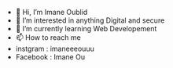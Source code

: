 - 👋 Hi, I’m Imane Oublid
- 👀 I’m interested in anything Digital and secure
- 🌱 I’m currently learning Web Developement 
- 📫 How to reach me 
- instgram : imaneeeouuu
- Facebook : Imane Ou

<!---
imaneeoublid/imaneeoublid is a ✨ special ✨ repository because its `README.md` (this file) appears on your GitHub profile.
You can click the Preview link to take a look at your changes.
--->
